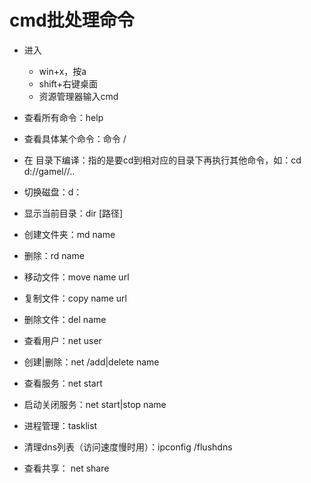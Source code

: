 # cmd批处理命令

- 进入
  - win+x，按a
  - shift+右键桌面
  - 资源管理器输入cmd
- 查看所有命令：help
- 查看具体某个命令：命令 /
- 在 目录下编译：指的是要cd到相对应的目录下再执行其他命令，如：cd d://gamel//..
- 切换磁盘：d：
- 显示当前目录：dir [路径]
- 创建文件夹：md name
- 删除：rd name
- 移动文件：move name url
- 复制文件：copy name url
- 删除文件：del name
- 查看用户：net user
- 创建|删除：net /add|delete name
- 查看服务：net start
- 启动关闭服务：net start|stop name
- 进程管理：tasklist
- 清理dns列表（访问速度慢时用）：ipconfig /flushdns

- 查看共享： net share